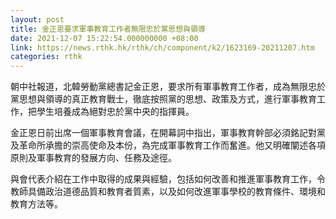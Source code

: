 ```yaml
---
layout: post
title: 金正恩要求軍事教育工作者無限忠於黨思想與領導
date: 2021-12-07 15:22:54.000000000 +08:00
link: https://news.rthk.hk/rthk/ch/component/k2/1623169-20211207.htm
categories: rthk
---
```


朝中社報道，北韓勞動黨總書記金正恩，要求所有軍事教育工作者，成為無限忠於黨思想與領導的真正教育戰士，徹底按照黨的思想、政策及方式，進行軍事教育工作，把學生培養成為絕對忠於黨中央的指揮員。

金正恩日前出席一個軍事教育會議，在開幕詞中指出，軍事教育幹部必須銘記對黨及革命所承擔的崇高使命及本份，為完成軍事教育工作而奮進。他又明確闡述各項原則及軍事教育的發展方向、任務及途徑。

與會代表介紹在工作中取得的成果與經驗，包括如何改善和推進軍事教育工作，令教師具備政治道德品質和教育者質素，以及如何改進軍事學校的教育條件、環境和教育方法等。

